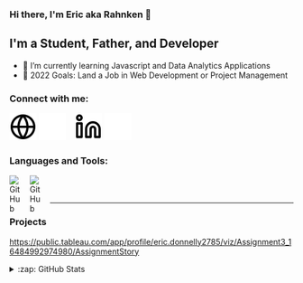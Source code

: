 ### Hi there, I'm Eric aka Rahnken 👋

## I'm a Student, Father, and Developer

- 🌱 I’m currently learning  Javascript and Data Analytics Applications
- 🥅 2022 Goals: Land a Job in Web Development or Project Management

### Connect with me:

[//]: # (// TODO: Retarget this link to portfolio website */)
[![website](./img/globe-light.svg)]()
[![website](./img/globe-dark.svg)]()
&nbsp;&nbsp;
[![website](./img/linkedin-light.svg)](https://linkedin.com/in/erdonnelly#gh-light-mode-only)
[![website](./img/linkedin-dark.svg)](https://linkedin.com/in/erdonnelly#gh-dark-mode-only)

### Languages and Tools:

[<img align="left" alt="GitHub" width="26px" src="https://user-images.githubusercontent.com/3369400/139447912-e0f43f33-6d9f-45f8-be46-2df5bbc91289.png" style="padding-right:10px;" />][github]
[<img align="left" alt="GitHub" width="26px" src="https://user-images.githubusercontent.com/3369400/139448065-39a229ba-4b06-434b-bc67-616e2ed80c8f.png" style="padding-right:10px;" />][github]

<br />
<br />

---

### Projects 

https://public.tableau.com/app/profile/eric.donnelly2785/viz/Assignment3_16484992974980/AssignmentStory

<details>
  <summary>:zap: GitHub Stats</summary>

  <img alt="Rahnken's GitHub Stats" src="https://github-readme-stats.vercel.app/api?username=rahnken&show_icons=true&hide_border=true&title_color=ff652f&icon_color=FFE400&bg_color=09131B&text_color=ffffff&border_color=0c1a25" />

</details>

[website]: https://codeSTACKr.com
[instagram]: https://instagram.com/codeSTACKr
[linkedin]: https://linkedin.com/in/erdonnelly
[github]:https://github.com/rahnken
